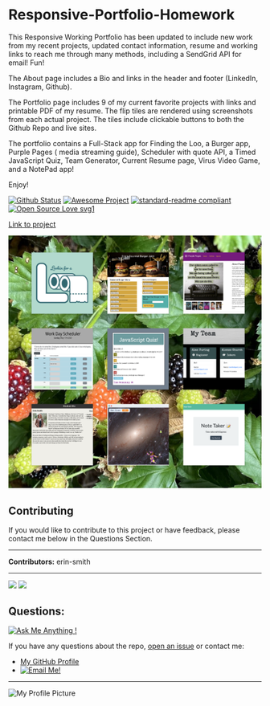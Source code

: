 # Responsive-Portfolio-Homework

This Responsive Working Portfolio has been updated to include new work from my recent projects, updated contact information, resume and working links to reach me through many methods, including a SendGrid API for email! Fun!

The About page includes a Bio and links in the header and footer (LinkedIn, Instagram, Github).

The Portfolio page includes 9 of my current favorite projects with links and printable PDF of my resume. The flip tiles are rendered using screenshots from each actual project.  The tiles include clickable buttons to both the Github Repo and live sites.

The portfolio contains a Full-Stack app for Finding the Loo, a Burger app, Purple Pages ( media streaming guide), Scheduler with quote API, a Timed JavaScript Quiz, Team Generator, Current Resume page, Virus Video Game, and a NotePad app!

Enjoy! 

[![Github Status](https://img.shields.io/badge/build-passing-green.svg)](https://shields.io/)
[![Awesome Project](https://img.shields.io/badge/%F0%9F%A4%A9-Awesome%20project-blueviolet.svg)](https://shields.io/)
[![standard-readme compliant](https://img.shields.io/badge/readme%20style-standard-brightgreen.svg?style=flat-square)](https://github.com/RichardLitt/standard-readme)
[![Open Source Love svg1](https://badges.frapsoft.com/os/v1/open-source.svg?v=103)](https://github.com/ellerbrock/open-source-badges/)


[Link to project](https://erin-smith.github.io/Responsive-Portfolio-Homework/)

![Screenshot](/pics/cards.png)  


## Contributing   
 If you would like to contribute to this project or have feedback, please contact me below in the Questions Section.  

***
 **Contributors:** erin-smith   
***  

[![](https://sourcerer.io/fame/erin-smith/erin-smith/Responsive-Portfolio-Homework/images/0)](https://sourcerer.io/fame/erin-smith/erin-smith/Responsive-Portfolio-Homework/links/0)
[![](https://sourcerer.io/fame/erin-smith/erin-smith/Responsive-Portfolio-Homework/images/1)](https://sourcerer.io/fame/erin-smith/erin-smith/Responsive-Portfolio-Homework/links/1)  


## Questions:  
[![Ask Me Anything !](https://img.shields.io/badge/Ask%20me-anything-1abc9c.svg)](https://GitHub.com/erin-smith)  

  If you have any questions about the repo, [open an issue](https://github.com/erin-smith/Responsive-Portfolio-Homework/issues/new) or contact me:  

* [My GitHub Profile](http://github.com/erin-smith)
* [![Email Me!](https://img.shields.io/badge/email:-erin.acumen@gmail.com-9cf.svg)](<"mailto:erin.acumen@gmail.com">)  

***
![My Profile Picture](https://avatars.githubusercontent.com/erin-smith?size=300)
